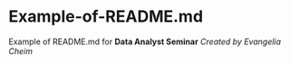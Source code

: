 # Example-of-README.md
Example of README.md for **Data Analyst Seminar**
*Created by Evangelia Cheim*


